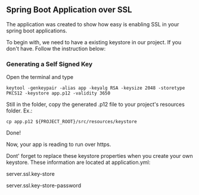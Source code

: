 ## Spring Boot Application over SSL

The application was created to show how easy is enabling SSL in your spring boot applications.

To begin with, we need to have a existing keystore in our project. If you don't have. Follow the instruction below: 


### Generating a Self Signed Key

Open the terminal and type

```
keytool -genkeypair -alias app -keyalg RSA -keysize 2048 -storetype PKCS12 -keystore app.p12 -validity 3650
```

Still in the folder, copy the generated .p12 file to your project's resources folder. Ex.: 

```
cp app.p12 ${PROJECT_ROOT}/src/resources/keystore
```

Done!

Now, your app is reading to run over https. 

Dont' forget to replace these keystore properties when you create your own keystore. These information are located at application.yml: 

server.ssl.key-store

server.ssl.key-store-password

